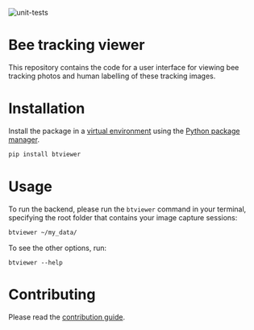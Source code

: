 ![unit-tests](https://github.com/sheffieldmltracking/btviewer/actions/workflows/unit-tests.yml/badge.svg)

# Bee tracking viewer

This repository contains the code for a user interface for viewing bee tracking photos and human labelling of these tracking images.

# Installation

Install the package in a [virtual environment](https://docs.python.org/3/tutorial/venv.html) using the [Python package manager](https://pip.pypa.io/en/stable/).

```bash
pip install btviewer
```

# Usage

To run the backend, please run the `btviewer` command in your terminal, specifying the root folder that contains your image capture sessions:

```bash
btviewer ~/my_data/
```

To see the other options, run:

```
btviewer --help
```

# Contributing

Please read the [contribution guide](CONTRIBUTING.md).
